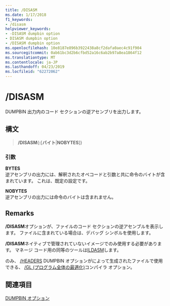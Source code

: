```yaml
---
title: /DISASM
ms.date: 1/17/2018
f1_keywords:
- /disasm
helpviewer_keywords:
- -DISASM dumpbin option
- DISASM dumpbin option
- /DISASM dumpbin option
ms.openlocfilehash: 10e8187e896b3922438a8cf2dafa0aec4c91f904
ms.sourcegitcommit: 0ab61bc3d2b6cfbd52a16c6ab2b97a8ea1864f12
ms.translationtype: MT
ms.contentlocale: ja-JP
ms.lasthandoff: 04/23/2019
ms.locfileid: "62272062"
---
```

# <a name="disasm"></a>/DISASM

DUMPBIN 出力内のコード セクションの逆アセンブリを出力します。

## <a name="syntax"></a>構文

> **/DISASM**{**:**\[**バイト**|**NOBYTES**]}

### <a name="arguments"></a>引数

**BYTES**<br/>
逆アセンブリの出力には、解釈されたオペコードと引数と共に命令のバイトが含まれています。 これは、既定の設定です。

**NOBYTES**<br/>
逆アセンブリの出力には命令のバイトは含まれません。

## <a name="remarks"></a>Remarks

**/DISASM**オプションが、ファイルのコード セクションの逆アセンブルを表示します。 ファイルに含まれている場合は、デバッグ シンボルを使用します。

**/DISASM**ネイティブで管理されていないイメージでのみ使用する必要があります。 マネージ コード用の同等のツールは[ILDASM](/dotnet/framework/tools/ildasm-exe-il-disassembler)します。

のみ、 [/HEADERS](headers.md) DUMPBIN オプションがによって生成されたファイルで使用できる、 [/GL (プログラム全体の最適化)](gl-whole-program-optimization.md)コンパイラ オプション。

## <a name="see-also"></a>関連項目

[DUMPBIN オプション](dumpbin-options.md)
